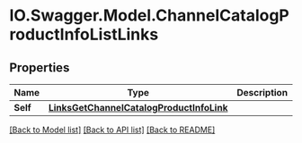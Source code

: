 # IO.Swagger.Model.ChannelCatalogProductInfoListLinks
## Properties

Name | Type | Description | Notes
------------ | ------------- | ------------- | -------------
**Self** | [**LinksGetChannelCatalogProductInfoLink**](LinksGetChannelCatalogProductInfoLink.md) |  | [optional] 

[[Back to Model list]](../README.md#documentation-for-models) [[Back to API list]](../README.md#documentation-for-api-endpoints) [[Back to README]](../README.md)


